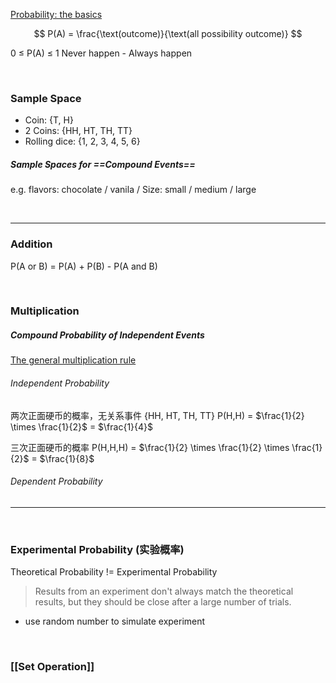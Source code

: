 [Probability: the basics](https://www.khanacademy.org/math/statistics-probability/probability-library/basic-theoretical-probability/a/probability-the-basics)

$$ P(A) = \frac{\text(outcome)}{\text(all possibility outcome)} $$

0 ≤ P(A) ≤ 1
Never happen - Always happen

<br>

### Sample Space

- Coin: {T, H}
- 2 Coins: {HH, HT, TH, TT}
- Rolling dice: {1, 2, 3, 4, 5, 6}

##### Sample Spaces for ==Compound Events==

e.g. 
flavors: chocolate / vanila / 
Size: small / medium / large 

<br>

---

### Addition
P(A or B) = P(A) + P(B) - P(A and B)

<br>

### Multiplication
##### Compound Probability of Independent Events

[The general multiplication rule](https://www.khanacademy.org/math/statistics-probability/probability-library/multiplication-rule-dependent/a/general-multiplication-rule)

###### Independent Probability
两次正面硬币的概率，无关系事件
{HH, HT, TH, TT}
P(H,H) = $\frac{1}{2} \times \frac{1}{2}$ = $\frac{1}{4}$

三次正面硬币的概率
P(H,H,H) = $\frac{1}{2} \times \frac{1}{2} \times \frac{1}{2}$ = $\frac{1}{8}$

###### Dependent Probability

---

<br>

### Experimental Probability (实验概率)
Theoretical Probability != Experimental Probability
> Results from an experiment don't always match the theoretical results, but they should be close after a large number of trials.

- use random number to simulate experiment

<br>

### [[Set Operation]]